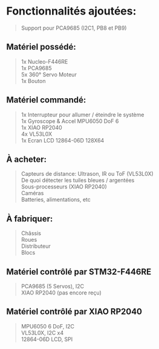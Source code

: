 # Fonctionnalités ajoutées:
> Support pour PCA9685 (I2C1, PB8 et PB9)  

## Matériel possédé:
> 1x Nucleo-F446RE  
> 1x PCA9685  
> 5x 360° Servo Moteur  
> 1x Bouton  

## Matériel commandé:
> 1x Interrupteur pour allumer / éteindre le système  
> 1x Gyroscope & Accel MPU6050 DoF 6    
> 1x XIAO RP2040  
> 4x VL53L0X  
> 1x Ecran LCD 12864-06D 128X64  

## À acheter:
> Capteurs de distance: Ultrason, IR ou ToF (VL53L0X)  
> De quoi détecter les tuiles bleues / argentées  
> Sous-processeurs (XIAO RP2040)  
> Caméras     
> Batteries, alimentations, etc    

## À fabriquer:
> Châssis    
> Roues    
> Distributeur    
> Blocs    

## Matériel contrôlé par STM32-F446RE  
> PCA9685 (5 Servos), I2C   
> XIAO RP2040 (pas encore reçu)   
 
## Matériel contrôlé par XIAO RP2040   
> MPU6050 6 DoF, I2C    
> VL53L0X, I2C x4  
> 12864-06D LCD, SPI   
